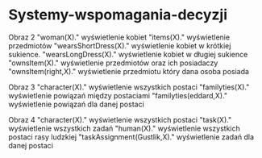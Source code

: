 # Systemy-wspomagania-decyzji

Obraz 2
"woman(X)." wyświetlenie kobiet
"items(X)." wyświetlenie przedmiotów
"wearsShortDress(X)." wyświetlenie kobiet w krótkiej sukience.
"wearsLongDress(X)." wyświetlenie kobiet w długiej sukience
"ownsItem(X)." wyświetlenie przedmiotów oraz ich posiadaczy
"ownsItem(right,X)." wyświetlenie przedmiotu który dana osoba posiada

Obraz 3
"character(X)." wyświetlenie wszystkich postaci
"familyties(X)." wyświetlenie powiązań między postaciami
"familyties(eddard,X)." wyświetlenie powiązań dla danej postaci

Obraz 4
"character(X)." wyświetlenie wszystkich postaci
"task(X)." wyświetlenie wszystkich zadań
"human(X)." wyświetlenie wszystkich postaci rasy ludzkiej
"taskAssignment(Gustlik,X)." wyświetlenie zadań dla danej postaci

